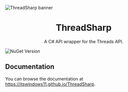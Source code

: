 ![ThreadSharp banner](https://github.com/itsWindows11/ThreadSharp/blob/main/assets/banner.png?raw=true)

# <center>ThreadSharp</center>
<center>A C# API wrapper for the Threads API.</center>

![NuGet Version](https://img.shields.io/nuget/v/ThreadSharp)

## Documentation

You can browse the documentation at https://itswindows11.github.io/ThreadSharp.